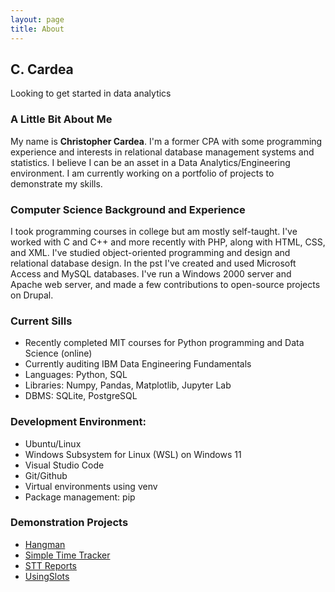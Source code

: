 ```yaml
---
layout: page
title: About
---
```

## C. Cardea
Looking to get started in data analytics

### A Little Bit About Me
My name is **Christopher Cardea**. I'm a former CPA with some programming experience and interests in relational database management systems and statistics. I believe I can be an asset in a Data Analytics/Engineering environment. I am currently working on a portfolio of projects to demonstrate my skills. 

### Computer Science Background and Experience
I took programming courses in college but am mostly self-taught. I've worked with C and C++ and more recently with PHP, along with HTML, CSS, and XML. I've studied object-oriented programming and design and relational database design. In the pst I've created and used Microsoft Access and MySQL databases. I've run a Windows 2000 server and Apache web server, and made a few contributions to open-source projects on Drupal.

### Current Sills 
- Recently completed MIT courses for Python programming and Data Science (online)
- Currently auditing IBM Data Engineering Fundamentals
- Languages: Python, SQL
- Libraries: Numpy, Pandas, Matplotlib, Jupyter Lab
- DBMS: SQLite, PostgreSQL

### Development Environment:
- Ubuntu/Linux
- Windows Subsystem for Linux (WSL) on Windows 11
- Visual Studio Code
- Git/Github
- Virtual environments using venv
- Package management: pip

### Demonstration Projects
- [Hangman](https://colab.research.google.com/drive/1W2l2p6HtsIvk-obAqS1zUoBK4H1xOovy?usp=sharing)
- [Simple Time Tracker](https://ccardea.github.io/stt)
- [STT Reports](https://colab.research.google.com/drive/1Q1hwEd0YKXMVSqGoksvXiFHHt1b7UmYx?usp=sharing)
- [UsingSlots](https://wiki.python.org/moin/UsingSlots)
